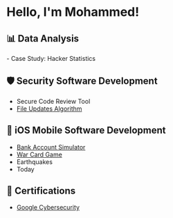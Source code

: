 <h1>Hello, I'm Mohammed! </h1>

<h2> 📊 Data Analysis </h2>
- Case Study: Hacker Statistics

<h2>🛡️ Security Software Development </h2>

- Secure Code Review Tool
- [File Updates Algorithm](https://github.com/m0diallo/FileUpdatesAlgorithm)
  
<h2>📱 iOS Mobile Software Development </h2>

- [Bank Account Simulator](https://github.com/m0diallo/BankAccountSimulator)
- [War Card Game](https://github.com/m0diallo/WarCardGame)
- Earthquakes
- Today

<h2>📄 Certifications </h2>

- [Google Cybersecurity](https://www.coursera.org/account/accomplishments/specialization/certificate/3QZCFYKXYK3T)

<!--
**joshmadakor1/joshmadakor1** is a ✨ _special_ ✨ repository because its `README.md` (this file) appears on your GitHub profile.

Here are some ideas to get you started:

- 🔭 I’m currently working on ...
- 🌱 I’m currently learning ...
- 👯 I’m looking to collaborate on ...
- 🤔 I’m looking for help with ...
- 💬 Ask me about ...
- 📫 How to reach me: ...
- 😄 Pronouns: ...
- ⚡ Fun fact: ...
-->
